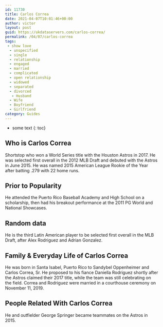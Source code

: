 ```yaml
---
id: 11730
title: Carlos Correa
date: 2021-04-07T10:01:46+00:00
author: victor
layout: post
guid: https://ukdataservers.com/carlos-correa/
permalink: /04/07/carlos-correa
tags:
 - show love
  - unspecified
  - single
  - relationship
  - engaged
  - married
  - complicated
  - open relationship
  - widowed
  - separated
  - divorced
   - Husband
  - Wife
  - Boyfriend
  - Girlfriend
category: Guides
---
```


* some text
{: toc}


## Who is Carlos Correa



Shortstop who won a World Series title with the Houston Astros in 2017. He was selected first overall in the 2012 MLB Draft and debuted with the Astros in June 2015. He was named 2015 American League Rookie of the Year after batting .279 with 22 home runs. 

                
                
                
## Prior to Popularity



He attended the Puerto Rico Baseball Academy and High School on a scholarship, then had his breakout performance at the 2011 PG World and National Showcases. 

                
                
                
## Random data



He is the third Latin American player to be selected first overall in the MLB Draft, after Alex Rodriguez and Adrian Gonzalez.

                
                
                
## Family & Everyday Life of Carlos Correa



He was born in Santa Isabel, Puerto Rico to Sandybel Oppenheimer and Carlos Correa, Sr. He proposed to his fiance Daniella Rodriguez shortly after the Astros claimed their 2017 title, while the team was still celebrating on the field. Correa and Rodriguez were married in a courthouse ceremony on November 11, 2019.

                
                
                
## People Related With Carlos Correa



He and outfielder George Springer became teammates on the Astros in 2015.

                
              
            
          
          
          